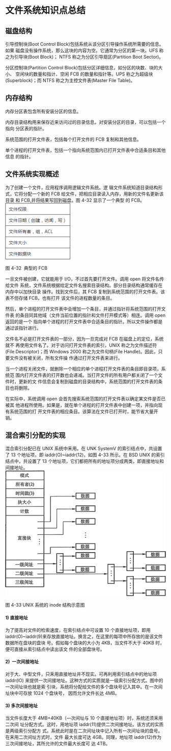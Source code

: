 # 文件系统知识点总结

## 磁盘结构

引导控制块(Boot Control Block)包括系统从该分区引导操作系统所需要的信息。如果 磁盘没有操作系统，那么这块的内容为空。它通常为分区的第一块。UFS 称之为引导块(Boot Block)； NTFS 称之为分区引导扇区(Partition Boot Sector)。

分区控制块(Partition Control Block)包括分区详细信息，如分区的块数、块的大小、 空闲块的数量和指计、空闲 FCB 的数量和指针等。UPS 称之为超级块(Superblock)；而 NTFS 称之为主控文件表(Master File Table)。

## 内存结构

内存分区表包含所有安装分区的信息。

内存目录结构用来保存近来访问过的目录信息。对安装分区的目录，可以包括一个指向 分区表的指针。

系统范围的打开文件表，包括每个打开文件的 FCB 复制和其他信息。

单个进程的打开文件表，包括一个指向系统范围内已打开文件表中合适条目和其他信息 的指针。

## 文件系统实现概述

为了创建一个文件，应用程序调用逻辑文件系统。逻 辑文件系统知道目录结构形式，它将分配一个新的 FCB 给文件，把相应目录读入内存，用新的文件名更新该目录 和 FCB,并将结果写回到磁盘。图 4-32 显示了一个典型 的 FCB。![](img/b46aaed1563e17d8f76f45d19b1bbf79.jpg)

图 4-32  典型的 FCB

一旦文件被创建，它就能用于 I/O，不过首先要打开文件。调用 open 将文件名传给文件 系统，文件系统根据给定文件名搜索目录结构。部分目录结构通常缓存在内存中以加快目录 操作。找到文件后，其 FCB 复制到系统范围的打开文件表。该表不但存储 FCB，也有打开 该文件的进程数量的条目。

然后，单个进程的打开文件表中会增加一个条目，并通过指针将系统范围的打开文件表 的条目同其他域（文件当前位置的指针和文件打开模式等）相连。调用 open 返回的是一个 指向单个进程的打开文件表中合适条目的指针。所以文件操作都是通过该指针进行。

文件名不必是打开文件表的一部分，因为一旦完成对 FCB 在磁盘上的定位，系统就不 再使用文件名了。对于访问打开文件表的索引，UNIX 称之为文件描述符(File Descriptor)；而 Windows 2000 称之为文件句柄(File Handle)。因此，只要文件没有被关闭，所有文件操 作通过打开文件表来进行。

当一个进程关闭文件，就删除一个相应的单个进程打开文件表的条目即目录项，系统范 围内打开文件表的打开数也会递减。当打开文件的所有用户都关闭了一个文件时，更新的文 件信息会复制到磁盘的目录结构中，系统范围的打开文件表的条目也将删除。

在实际中，系统调用 open 会首先搜索系统范围的打开文件表以确定某文件是否已被其 他进程所使用。如果是，就在单个进程的打开文件表中创建一项，并指向现有系统范围的打 开文件表的相应条目。该算法在文件已打开时，能节省大量开销。

## 混合索引分配的实现

混合索引分配已在 UNIX 系统中釆用。在 UNK SystemV 的索引结点中，共设置了 13 个地址项，即 iaddr(O)~iaddr(12)，如图 4-33 所示。在 BSD UNIX 的索引结点中，共设置了 13 个地址项，它们都把所有的地址项分成两类，即直接地址和间接地址。![](img/d9ecf4f4443001465c42713d203a9f60.jpg)

图 4-33 UNIX 系统的 inode 结构示意图

#### 1) 直接地址

为了提高对文件的检索速度，在索引结点中可设置 10 个直接地址项，即用 iaddr(O)~iaddr(9)来存放直接地址。换言之，在这里的每项中所存放的是该文件数据所在盘块的盘块 号。假如每个盘块的大小为 4KB，当文件不大于 40KB 时，便可直接从索引结点中读出该文 件的全部盘块号。

#### 2)  一次间接地址

对于大、中型文件，只釆用直接地址并不现实。可再利用索引结点中的地址项 iaddr(lO) 来提供一次间接地址。这种方式的实质就是一级索引分配方式。图中的一次间址块也就是索 引块，系统将分配给文件的多个盘块号记入其中。在一次间址块中可存放 1024 个盘块号， 因而允许文件长达 4MB。

#### 3) 多次间接地址

当文件长度大于 4MB+40KB（—次间址与 10 个直接地址项）时，系统还须釆用二次间 址分配方式。这时，用地址项 iaddr(11)提供二次间接地址。该方式的实质是两级索引分配方 式。系统此时是在二次间址块中记入所有一次间址块的盘号。在釆用二次间址方式时，文件 最大长度可达 4GB。同理，地址项 iaddr(12)作为三次间接地址，其所允许的文件最大长度可 达 4TB。